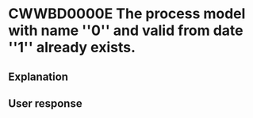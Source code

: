 # CWWBD0000E The process model with name ''0'' and valid from date ''1'' already exists.

## Explanation

## User response